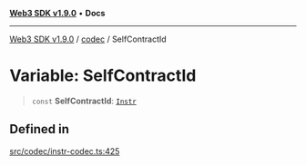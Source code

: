 [**Web3 SDK v1.9.0**](../../../README.md) • **Docs**

***

[Web3 SDK v1.9.0](../../../globals.md) / [codec](../README.md) / SelfContractId

# Variable: SelfContractId

> `const` **SelfContractId**: [`Instr`](../type-aliases/Instr.md)

## Defined in

[src/codec/instr-codec.ts:425](https://github.com/Mystic-Nayy/alephium-web3/blob/ee41f5e0e7d7fb0b155fe62f05b2ac03772895ca/packages/web3/src/codec/instr-codec.ts#L425)
